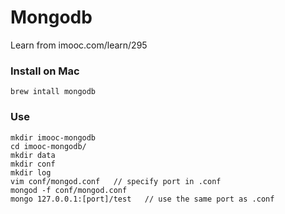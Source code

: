 # Mongodb
Learn from imooc.com/learn/295

### Install on Mac
```
brew intall mongodb
```

### Use
```
mkdir imooc-mongodb
cd imooc-mongodb/
mkdir data
mkdir conf
mkdir log
vim conf/mongod.conf   // specify port in .conf
mongod -f conf/mongod.conf
mongo 127.0.0.1:[port]/test   // use the same port as .conf
```